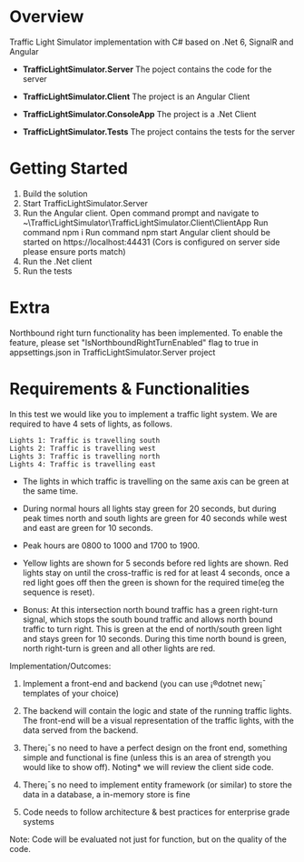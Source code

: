 # Overview
Traffic Light Simulator implementation with C# based on .Net 6, SignalR and Angular

- **TrafficLightSimulator.Server**
The poject contains the code for the server

- **TrafficLightSimulator.Client**
The project is an Angular Client

- **TrafficLightSimulator.ConsoleApp**
The project is a .Net Client

- **TrafficLightSimulator.Tests**
The project contains the tests for the server

# Getting Started
1. Build the solution
2. Start TrafficLightSimulator.Server
3. Run the Angular client.
        Open command prompt and navigate to ~\TrafficLightSimulator\TrafficLightSimulator.Client\ClientApp
        Run command npm i
        Run command npm start
        Angular client should be started on https://localhost:44431 (Cors is configured on server side please ensure ports match)
4. Run the .Net client
5. Run the tests


# Extra
Northbound right turn functionality has been implemented. To enable the feature, please set "IsNorthboundRightTurnEnabled" flag to true in appsettings.json in TrafficLightSimulator.Server project


# Requirements & Functionalities

In this test we would like you to implement a traffic light system. We are required to have 4 sets of lights, as follows.

    Lights 1: Traffic is travelling south
    Lights 2: Traffic is travelling west
    Lights 3: Traffic is travelling north
    Lights 4: Traffic is travelling east

- The lights in which traffic is travelling on the same axis can be green at the same time. 

- During normal hours all lights stay green for 20 seconds, but during peak times north and south lights are green for 40 seconds while west and east are green for 10 seconds. 

- Peak hours are 0800 to 1000 and 1700 to 1900. 

- Yellow lights are shown for 5 seconds before red lights are shown. Red lights stay on until the cross-traffic is red for at least 4 seconds, once a red light goes off then the green is shown for the required time(eg the sequence is reset).

- Bonus: At this intersection north bound traffic has a green right-turn signal, which stops the south bound traffic and allows north bound traffic to turn right. This is green at the end of north/south green light and stays green for 10 seconds. During this time north bound is green, north right-turn is green and all other lights are red.


Implementation/Outcomes:

1. Implement a front-end and backend (you can use ¡®dotnet new¡¯ templates of your choice)

2. The backend will contain the logic and state of the running traffic lights. The front-end will be a visual representation of the traffic lights, with the data served from the backend.

3. There¡¯s no need to have a perfect design on the front end, something simple and functional is fine (unless this is an area of strength you would like to show off). Noting* we will review the client side code.

4. There¡¯s no need to implement entity framework (or similar) to store the data in a database, a in-memory store is fine

5. Code needs to follow architecture & best practices for enterprise grade systems

Note: Code will be evaluated not just for function, but on the quality of the code.
